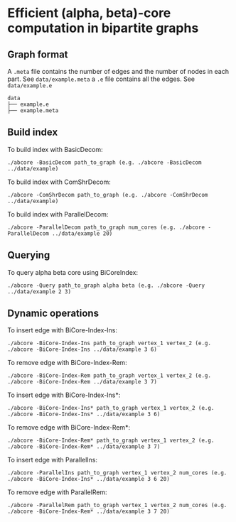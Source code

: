 # Efficient (alpha, beta)-core computation in bipartite graphs

## Graph format

A `.meta` file contains the number of edges and the number of nodes in each part. See `data/example.meta` a `.e` file contains all the edges. See `data/example.e`

```
data
├── example.e
├── example.meta
```

## Build index

To build index with BasicDecom: 

```shell
./abcore -BasicDecom path_to_graph (e.g. ./abcore -BasicDecom ../data/example)
```

To build index with ComShrDecom: 

```shell
./abcore -ComShrDecom path_to_graph (e.g. ./abcore -ComShrDecom ../data/example)
```

To build index with ParallelDecom: 

```shell
./abcore -ParallelDecom path_to_graph num_cores (e.g. ./abcore -ParallelDecom ../data/example 20)
```

## Querying

To query alpha beta core using BiCoreIndex: 

```shell
./abcore -Query path_to_graph alpha beta (e.g. ./abcore -Query ../data/example 2 3)
```

## Dynamic operations

To insert edge with BiCore-Index-Ins: 

```shell
./abcore -BiCore-Index-Ins path_to_graph vertex_1 vertex_2 (e.g. ./abcore -BiCore-Index-Ins ../data/example 3 6)
```

To remove edge with BiCore-Index-Rem: 

```shell
./abcore -BiCore-Index-Rem path_to_graph vertex_1 vertex_2 (e.g. ./abcore -BiCore-Index-Rem ../data/example 3 7)
```

To insert edge with BiCore-Index-Ins*: 

```shell
./abcore -BiCore-Index-Ins* path_to_graph vertex_1 vertex_2 (e.g. ./abcore -BiCore-Index-Ins* ../data/example 3 6)
```

To remove edge with BiCore-Index-Rem*: 

```shell
./abcore -BiCore-Index-Rem* path_to_graph vertex_1 vertex_2 (e.g. ./abcore -BiCore-Index-Rem* ../data/example 3 7)
```

To insert edge with ParallelIns: 

```shell
./abcore -ParallelIns path_to_graph vertex_1 vertex_2 num_cores (e.g. ./abcore -BiCore-Index-Ins* ../data/example 3 6 20)
```

To remove edge with ParallelRem: 

```shell
./abcore -ParallelRem path_to_graph vertex_1 vertex_2 num_cores (e.g. ./abcore -BiCore-Index-Rem* ../data/example 3 7 20)
```
